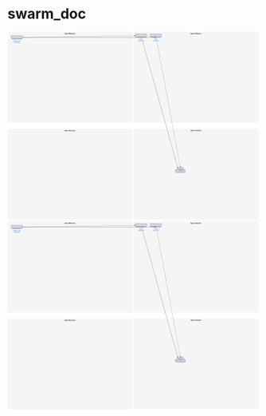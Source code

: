 # swarm_doc
![Fig. 1](https://raw.githubusercontent.com/kortatu/swarm_doc/master/address_space_gaps-lb-1.png)
![Fig. 1](https://raw.githubusercontent.com/kortatu/swarm_doc/master/address_space_gaps-lb-1.png)

